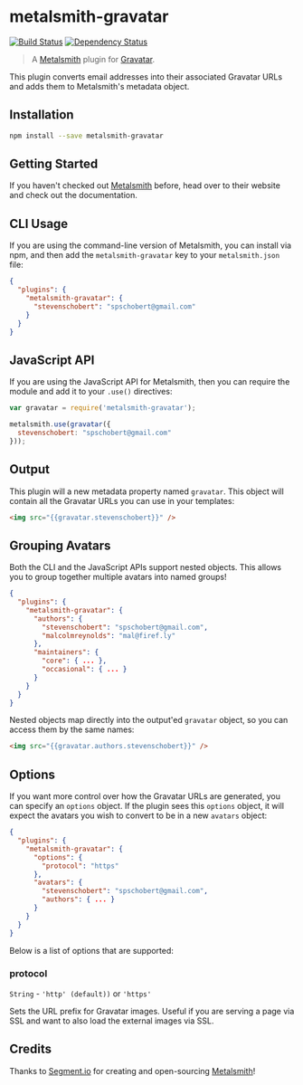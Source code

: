 metalsmith-gravatar
====

[![Build Status](https://travis-ci.org/stevenschobert/metalsmith-gravatar.svg?branch=master)](https://travis-ci.org/stevenschobert/metalsmith-gravatar)
[![Dependency Status](https://gemnasium.com/stevenschobert/metalsmith-gravatar.svg)](https://gemnasium.com/stevenschobert/metalsmith-gravatar)

> A [Metalsmith](http://metalsmith.io) plugin for [Gravatar](http://gravatar.com).

This plugin converts email addresses into their associated Gravatar URLs and adds them to
Metalsmith's metadata object.

## Installation

```sh
npm install --save metalsmith-gravatar
```

## Getting Started

If you haven't checked out [Metalsmith](http://metalsmith.io/) before, head over to their website
and check out the documentation.

## CLI Usage

If you are using the command-line version of Metalsmith, you can install via npm, and then add the
`metalsmith-gravatar` key to your `metalsmith.json` file:

```json
{
  "plugins": {
    "metalsmith-gravatar": {
      "stevenschobert": "spschobert@gmail.com"
    }
  }
}
```

## JavaScript API

If you are using the JavaScript API for Metalsmith, then you can require the module and add it to your
`.use()` directives:

```js
var gravatar = require('metalsmith-gravatar');

metalsmith.use(gravatar({
  stevenschobert: "spschobert@gmail.com"
}));
```

## Output

This plugin will a new metadata property named `gravatar`. This object will contain all the
Gravatar URLs you can use in your templates:

```html
<img src="{{gravatar.stevenschobert}}" />
```

## Grouping Avatars

Both the CLI and the JavaScript APIs support nested objects. This allows you to group together
multiple avatars into named groups!

```json
{
  "plugins": {
    "metalsmith-gravatar": {
      "authors": {
        "stevenschobert": "spschobert@gmail.com",
        "malcolmreynolds": "mal@firef.ly"
      },
      "maintainers": {
        "core": { ... },
        "occasional": { ... }
      }
    }
  }
}
```

Nested objects map directly into the output'ed `gravatar` object, so you can access them by the same
names:

```html
<img src="{{gravatar.authors.stevenschobert}}" />
```

## Options

If you want more control over how the Gravatar URLs are generated, you can specify an `options`
object. If the plugin sees this `options` object, it will expect the avatars you wish to convert to
be in a new `avatars` object:

```json
{
  "plugins": {
    "metalsmith-gravatar": {
      "options": {
        "protocol": "https"
      },
      "avatars": {
        "stevenschobert": "spschobert@gmail.com",
        "authors": { ... }
      }
    }
  }
}
```

Below is a list of options that are supported:

### protocol

`String` - `'http' (default))` or `'https'`

Sets the URL prefix for Gravatar images. Useful if you are serving a page via SSL and want to also
load the external images via SSL.

## Credits

Thanks to [Segment.io](http://github.com/segmentio) for creating and open-sourcing
[Metalsmith](https://github.com/segmentio/metalsmith)!
